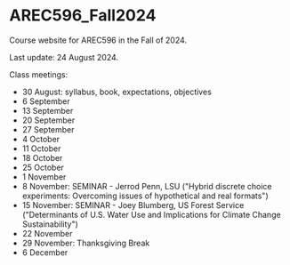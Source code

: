 # AREC596_Fall2024
Course website for AREC596 in the Fall of 2024. 

Last update: 24 August 2024. 

Class meetings:
- 30 August: syllabus, book, expectations, objectives
- 6 September
- 13 September
- 20 September
- 27 September
- 4 October
- 11 October
- 18 October
- 25 October
- 1 November
- 8 November: SEMINAR - Jerrod Penn, LSU ("Hybrid discrete choice experiments: Overcoming issues of hypothetical and real formats")
- 15 November: SEMINAR - Joey Blumberg, US Forest Service ("Determinants of U.S. Water Use and Implications for Climate Change Sustainability")
- 22 November
- 29 November: Thanksgiving Break
- 6 December
